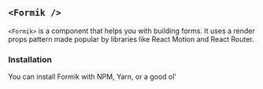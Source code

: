 ## `<Formik />`
`<Formik>` is a component that helps you with building forms. It uses a render props pattern made popular by libraries like React Motion and React Router.

### Installation
You can install Formik with NPM, Yarn, or a good ol' <script> via unpkg.com.

NPM

`npm install formik --save  `

or

`yarn add formik`


### The Gist 


Formik keeps track of your form's state and then exposes it plus a few reusable methods and event handlers (handleChange, handleBlur, and handleSubmit) to your form via props. handleChange and handleBlur work exactly as expected--they use a name or id attribute to figure out which field to update.


Example:

https://imgur.com/a/T11cHop



## Custom Hooks

A custom Hook is a JavaScript function whose name starts with ”use” and that may call other Hooks. For example, useFriendStatus below is our first custom Hook:


```import { useState, useEffect } from "react";

function useFriendStatus(friendID) {
  const [isOnline, setIsOnline] = useState(null);

  useEffect(() => {
    function handleStatusChange(status) {
      setIsOnline(status.isOnline);
    }

    ChatAPI.subscribeToFriendStatus(friendID, handleStatusChange);
    return () => {
      ChatAPI.unsubscribeFromFriendStatus(friendID, handleStatusChange);
    };
  });

  return isOnline;
}

```


we can use it like that:


```
function FriendStatus(props) {
  const isOnline = useFriendStatus(props.friend.id);

  if (isOnline === null) {
    return "Loading...";
  }
  return isOnline ? "Online" : "Offline";
}
```


### Rules of Hooks

* Only Call Hooks at the Top Level

* Only Call Hooks from React Functions

(instead you can
✅ Call Hooks from React function components.
✅ Call Hooks from custom Hooks
)


